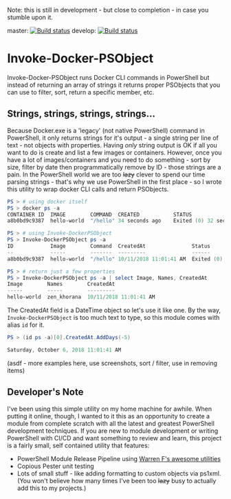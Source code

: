 Note: this is still in development - but close to completion - in case you stumble upon it.

master: [![Build status](https://ci.appveyor.com/api/projects/status/1m6rgmj4h3p8m20q/branch/master?svg=true)](https://ci.appveyor.com/project/DTW-DanWard/invoke-docker-psobject/branch/master)   develop: [![Build status](https://ci.appveyor.com/api/projects/status/1m6rgmj4h3p8m20q/branch/develop?svg=true)](https://ci.appveyor.com/project/DTW-DanWard/invoke-docker-psobject/branch/develop)

# Invoke-Docker-PSObject
Invoke-Docker-PSObject runs Docker CLI commands in PowerShell but instead of returning an array of strings it returns proper PSObjects that you can use to filter, sort, return a specific member, etc.

## Strings, strings, strings, strings...
Because Docker.exe is a 'legacy' (not native PowerShell) command in PowerShell, it only returns strings for it's output - a single string per line of text - not objects with properties.  Having _only_ string output is OK if all you want to do is create and list a few images or containers.  However, once you have a lot of images/containers and you need to do something - sort by size, filter by date then programmatically remove by ID - those strings are a pain.  In the PowerShell world we are too ~~lazy~~ clever to spend our time parsing strings - that's why we use PowerShell in the first place - so I wrote this utility to wrap docker CLI calls and return PSObjects.


```PowerShell
PS > # using docker itself
PS > docker ps -a
CONTAINER ID  IMAGE        COMMAND  CREATED           STATUS                     PORTS   NAMES
a8b0bd9c9387  hello-world  "/hello" 34 seconds ago    Exited (0) 32 seconds ago          zen_khorana

PS > # using Invoke-DockerPSObject
PS > Invoke-DockerPSObject ps -a
ID            Image        Command  CreatedAt               Status                    Ports  Names
--            -----        -------  ---------               ------                    -----  -----
a8b0bd9c9387  hello-world  "/hello" 10/11/2018 11:01:41 AM  Exited (0) 5 seconds ago         zen_khorana

PS > # return just a few properties
PS > Invoke-DockerPSObject ps -a | select Image, Names, CreatedAt
Image        Names        CreatedAt
-----        -----        ---------
hello-world  zen_khorana  10/11/2018 11:01:41 AM
```

The CreatedAt field is a DateTime object so let's use it like one.
By the way, `Invoke-DockerPSObject` is too much text to type, so this module comes with alias `id` for it.

```PowerShell
PS > (id ps -a)[0].CreatedAt.AddDays(-5)

Saturday, October 6, 2018 11:01:41 AM
```


(asdf - more examples here, use screenshots, sort / filter, use in removing items)



## Developer's Note
I've been using this simple utility on my home machine for awhile.  When putting it online, though, I wanted to it this as an opportunity to create a module from complete scratch with all the latest and greatest PowerShell development techniques.  If you are new to module development or writing PowerShell with CI/CD and want something to review and learn, this project is a fairly small, self contained utility that features:
* PowerShell Module Release Pipeline using [Warren F's awesome utilities](http://ramblingcookiemonster.github.io/PSDeploy-Inception/)
* Copious Pester unit testing
* Lots of small stuff - like adding formatting to custom objects via ps1xml.  (You won't believe how many times I've been too ~~lazy~~ busy to actually add this to my projects.)
